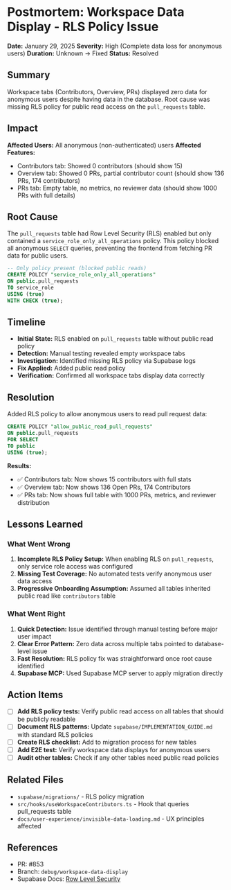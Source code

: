 # Postmortem: Workspace Data Display - RLS Policy Issue

**Date:** January 29, 2025
**Severity:** High (Complete data loss for anonymous users)
**Duration:** Unknown → Fixed
**Status:** Resolved

## Summary

Workspace tabs (Contributors, Overview, PRs) displayed zero data for anonymous users despite having data in the database. Root cause was missing RLS policy for public read access on the `pull_requests` table.

## Impact

**Affected Users:** All anonymous (non-authenticated) users
**Affected Features:**
- Contributors tab: Showed 0 contributors (should show 15)
- Overview tab: Showed 0 PRs, partial contributor count (should show 136 PRs, 174 contributors)
- PRs tab: Empty table, no metrics, no reviewer data (should show 1000 PRs with full details)

## Root Cause

The `pull_requests` table had Row Level Security (RLS) enabled but only contained a `service_role_only_all_operations` policy. This policy blocked all anonymous `SELECT` queries, preventing the frontend from fetching PR data for public users.

```sql
-- Only policy present (blocked public reads)
CREATE POLICY "service_role_only_all_operations"
ON public.pull_requests
TO service_role
USING (true)
WITH CHECK (true);
```

## Timeline

- **Initial State:** RLS enabled on `pull_requests` table without public read policy
- **Detection:** Manual testing revealed empty workspace tabs
- **Investigation:** Identified missing RLS policy via Supabase logs
- **Fix Applied:** Added public read policy
- **Verification:** Confirmed all workspace tabs display data correctly

## Resolution

Added RLS policy to allow anonymous users to read pull request data:

```sql
CREATE POLICY "allow_public_read_pull_requests"
ON public.pull_requests
FOR SELECT
TO public
USING (true);
```

**Results:**
- ✅ Contributors tab: Now shows 15 contributors with full stats
- ✅ Overview tab: Now shows 136 Open PRs, 174 Contributors
- ✅ PRs tab: Now shows full table with 1000 PRs, metrics, and reviewer distribution

## Lessons Learned

### What Went Wrong

1. **Incomplete RLS Policy Setup:** When enabling RLS on `pull_requests`, only service role access was configured
2. **Missing Test Coverage:** No automated tests verify anonymous user data access
3. **Progressive Onboarding Assumption:** Assumed all tables inherited public read like `contributors` table

### What Went Right

1. **Quick Detection:** Issue identified through manual testing before major user impact
2. **Clear Error Pattern:** Zero data across multiple tabs pointed to database-level issue
3. **Fast Resolution:** RLS policy fix was straightforward once root cause identified
4. **Supabase MCP:** Used Supabase MCP server to apply migration directly

## Action Items

- [ ] **Add RLS policy tests:** Verify public read access on all tables that should be publicly readable
- [ ] **Document RLS patterns:** Update `supabase/IMPLEMENTATION_GUIDE.md` with standard RLS policies
- [ ] **Create RLS checklist:** Add to migration process for new tables
- [ ] **Add E2E test:** Verify workspace data displays for anonymous users
- [ ] **Audit other tables:** Check if any other tables need public read policies

## Related Files

- `supabase/migrations/` - RLS policy migration
- `src/hooks/useWorkspaceContributors.ts` - Hook that queries pull_requests table
- `docs/user-experience/invisible-data-loading.md` - UX principles affected

## References

- PR: #853
- Branch: `debug/workspace-data-display`
- Supabase Docs: [Row Level Security](https://supabase.com/docs/guides/auth/row-level-security)